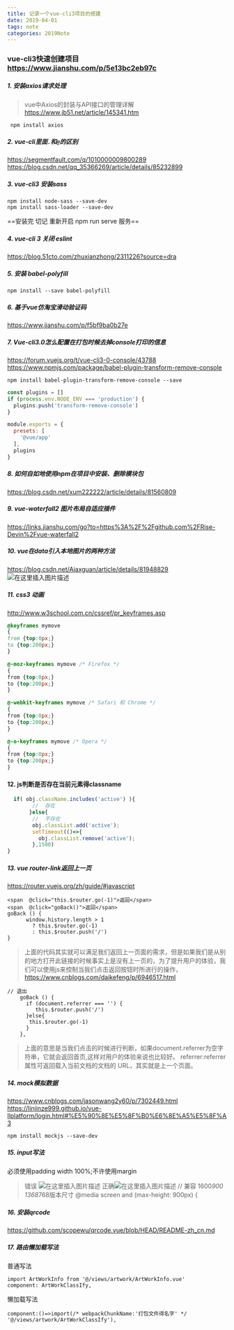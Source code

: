 ```yaml
---
title: 记录一个vue-cli3项目的搭建
date: 2019-04-01
tags: note
categories: 2019Note
---
```


### vue-cli3快速创建项目 https://www.jianshu.com/p/5e13bc2eb97c

##### 1. 安装axios请求处理  
> vue中Axios的封装与API接口的管理详解 https://www.jb51.net/article/145341.htm
```git
 npm install axios
```
<!-- more -->

##### 2. vue-cli里面`.`和`@`的区别
 https://segmentfault.com/q/1010000009800289
https://blog.csdn.net/qq_35366269/article/details/85232899


##### 3. vue-cli3 安装sass
```git
npm install node-sass --save-dev
npm install sass-loader --save-dev
```
==安装完 切记 重新开启 npm run serve 服务==


##### 4. vue-cli 3 关闭 eslint
https://blog.51cto.com/zhuxianzhong/2311226?source=dra


##### 5. 安装 babel-polyfill
```git
npm install --save babel-polyfill
```
##### 6. 基于vue仿淘宝滑动验证码
https://www.jianshu.com/p/f5bf9ba0b27e

#####  7. Vue-cli3.0怎么配置在打包时候去掉console打印的信息
https://forum.vuejs.org/t/vue-cli3-0-console/43788
https://www.npmjs.com/package/babel-plugin-transform-remove-console

```git
npm install babel-plugin-transform-remove-console --save
```
```js
const plugins = []
if (process.env.NODE_ENV === 'production') {
  plugins.push('transform-remove-console')
}

module.exports = {
  presets: [
    '@vue/app'
  ],
  plugins
}
```

##### 8. 如何自如地使用npm在项目中安装、删除模块包
https://blog.csdn.net/xum222222/article/details/81560809


##### 9.  vue-waterfall2 图片布局自适应插件
https://links.jianshu.com/go?to=https%3A%2F%2Fgithub.com%2FRise-Devin%2Fvue-waterfall2

##### 10. vue在data引入本地图片的两种方法
https://blog.csdn.net/Ajaxguan/article/details/81948829
![在这里插入图片描述](https://img-blog.csdnimg.cn/20190426145718966.png?x-oss-process=image/watermark,type_ZmFuZ3poZW5naGVpdGk,shadow_10,text_aHR0cHM6Ly9ibG9nLmNzZG4ubmV0L3FxXzE1MjM4OTc5,size_16,color_FFFFFF,t_70)

##### 11. css3 动画
http://www.w3school.com.cn/cssref/pr_keyframes.asp
```css
@keyframes mymove
{
from {top:0px;}
to {top:200px;}
}

@-moz-keyframes mymove /* Firefox */
{
from {top:0px;}
to {top:200px;}
}

@-webkit-keyframes mymove /* Safari 和 Chrome */
{
from {top:0px;}
to {top:200px;}
}

@-o-keyframes mymove /* Opera */
{
from {top:0px;}
to {top:200px;}
}
```

#### 12. js判断是否存在当前元素得classname
```js
  if( obj.className.includes('active') ){
        //  存在
       }else{
        //  不存在
        obj.classList.add('active');
        setTimeout(()=>{
          obj.classList.remove('active');
        },1500)
}
 ```
##### 13. vue router-link返回上一页
https://router.vuejs.org/zh/guide/#javascript
```
<span  @click="this.$router.go(-1)">返回</span>
<span  @click="goBack()">返回</span>
goBack () {
      window.history.length > 1
        ? this.$router.go(-1)
        : this.$router.push('/')
}
```
> 上面的代码其实就可以满足我们返回上一页面的需求，但是如果我们是从别的地方打开此链接的时候事实上是没有上一页的，为了提升用户的体验，我们可以使用js来控制当我们点击返回按钮时所进行的操作，
https://www.cnblogs.com/daikefeng/p/6946517.html
```
// 退出
    goBack () {
      if (document.referrer === '') {
         this.$router.push('/')
      }else{
       this.$router.go(-1)
      }
    },
```
> 上面的意思是当我们点击的时候进行判断，如果document.referrer为空字符串，它就会返回首页,这样对用户的体验来说也比较好。
referrer:referrer 属性可返回载入当前文档的文档的 URL，其实就是上一个页面。

##### 14. mock模拟数据
https://www.cnblogs.com/jasonwang2y60/p/7302449.html
https://linjinze999.github.io/vue-llplatform/login.html#%E5%90%8E%E5%8F%B0%E6%8E%A5%E5%8F%A3
```npm
npm install mockjs --save-dev
```

##### 15. input写法
必须使用padding width 100%;不许使用margin
> 错误
![在这里插入图片描述](https://img-blog.csdnimg.cn/20190429114039156.png?x-oss-process=image/watermark,type_ZmFuZ3poZW5naGVpdGk,shadow_10,text_aHR0cHM6Ly9ibG9nLmNzZG4ubmV0L3FxXzE1MjM4OTc5,size_16,color_FFFFFF,t_70)
> 正确![在这里插入图片描述](https://img-blog.csdnimg.cn/20190429114109968.png)
// 兼容 1600*900 1368*768版本尺寸
@media screen and (max-height: 900px) {

##### 16. 安装qrcode
https://github.com/scopewu/qrcode.vue/blob/HEAD/README-zh_cn.md


##### 17. 路由懒加载写法
普通写法
```code
import ArtWorkInfo from '@/views/artwork/ArtWorkInfo.vue'
component: ArtWorkClassIfy,
```
懒加载写法
```code
component:()=>import(/* webpackChunkName:'打包文件得名字' */ '@/views/artwork/ArtWorkClassIfy'),
```